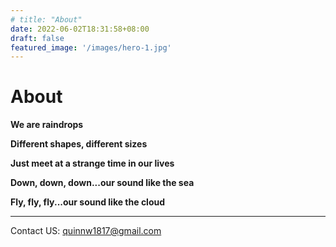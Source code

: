 ```yaml
---
# title: "About"
date: 2022-06-02T18:31:58+08:00
draft: false
featured_image: '/images/hero-1.jpg'
---
```


# About

**We are raindrops**

**Different shapes, different sizes**

**Just meet at a strange time in our lives**

**Down, down, down...our sound like the sea**

**Fly, fly, fly...our sound like the cloud**



--------

Contact US: quinnw1817@gmail.com